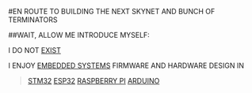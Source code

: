 #EN ROUTE TO BUILDING THE NEXT SKYNET AND BUNCH OF TERMINATORS

##WAIT, ALLOW ME INTRODUCE MYSELF:

I DO NOT [EXIST](https://www.linkedin.com/in/kelvin-karani)


I ENJOY [EMBEDDED SYSTEMS](https://en.m.wikipedia.org/wiki/Embedded_system) FIRMWARE AND HARDWARE DESIGN IN
> [STM32](https://www.st.com/en/microcontrollers-microprocessors/stm32-32-bit-arm-cortex-mcus.html)
> [ESP32](https://www.espressif.com/en/products/socs/esp32)
> [RASPBERRY PI](https://www.raspberrypi.com/)
> [ARDUINO](https://www.arduino.cc/)
